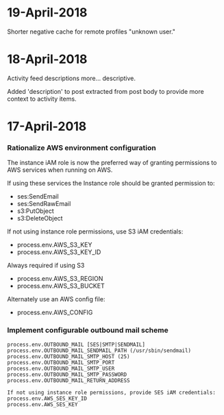 # 19-April-2018

Shorter negative cache for remote profiles "unknown user."

# 18-April-2018

Activity feed descriptions more... descriptive.

Added 'description' to post extracted from post body to provide more context to activity items.

# 17-April-2018

### Rationalize AWS environment configuration

The instance iAM role is now the preferred way of granting permissions to AWS services when running on AWS.

If using these services the Instance role should be granted permission to:
- ses:SendEmail
- ses:SendRawEmail
- s3:PutObject
- s3:DeleteObject

If not using instance role permissions, use S3 iAM credentials:
- process.env.AWS_S3_KEY
- process.env.AWS_S3_KEY_ID

Always required if using S3
- process.env.AWS_S3_REGION
- process.env.AWS_S3_BUCKET

Alternately use an AWS config file:
- process.env.AWS_CONFIG

### Implement configurable outbound mail scheme
```
process.env.OUTBOUND_MAIL [SES|SMTP|SENDMAIL]
process.env.OUTBOUND_MAIL_SENDMAIL_PATH (/usr/sbin/sendmail)
process.env.OUTBOUND_MAIL_SMTP_HOST (25)
process.env.OUTBOUND_MAIL_SMTP_PORT
process.env.OUTBOUND_MAIL_SMTP_USER
process.env.OUTBOUND_MAIL_SMTP_PASSWORD
process.env.OUTBOUND_MAIL_RETURN_ADDRESS

If not using instance role permissions, provide SES iAM credentials:
process.env.AWS_SES_KEY_ID
process.env.AWS_SES_KEY
```
